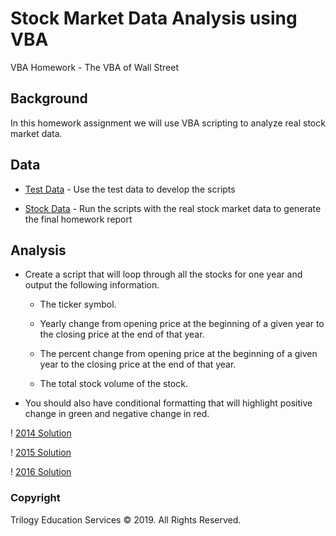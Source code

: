 # Stock Market Data Analysis using VBA

VBA Homework - The VBA of Wall Street

## Background

In this homework assignment we will use VBA scripting to analyze real stock market data.

## Data

* [Test Data](Resources/alphabetical_testing.xlsx) - Use the test data to develop the scripts

* [Stock Data](Resources/Multiple_year_stock_data.xlsx) - Run the scripts with the real stock market data to generate the final homework report

## Analysis

* Create a script that will loop through all the stocks for one year and output the following information.

  * The ticker symbol.

  * Yearly change from opening price at the beginning of a given year to the closing price at the end of that year.

  * The percent change from opening price at the beginning of a given year to the closing price at the end of that year.

  * The total stock volume of the stock.

* You should also have conditional formatting that will highlight positive change in green and negative change in red.

! [2014 Solution](Images/2014-solution.png)

! [2015 Solution](Images/2015-solution.png)

! [2016 Solution](Images/2016-solution.png)


### Copyright

Trilogy Education Services © 2019. All Rights Reserved.
